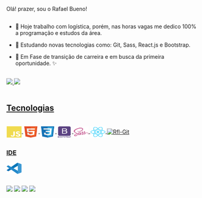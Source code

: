 Olá! prazer, sou o Rafael Bueno!

##

- 🔭 Hoje trabalho com logística, porém, nas horas vagas me dedico 100% a programação e estudos da área.

- 🌱 Estudando novas tecnologias como: Git, Sass, React.js e Bootstrap.

- 🤞 Em Fase de transição de carreira e em busca da primeira oportunidade. ✨

##

<div>

<a href="https://github.com/RflBueno">
<img height="132em" src="https://github-readme-stats.vercel.app/api?username=RflBueno&show_icons=true&theme=dark&include_all_commits=true&count_private=true"/>    <img height="132em" src="https://github-readme-stats.vercel.app/api/top-langs/?username=RflBueno&layout=compact&langs_count=7&theme=dark"/>
</div> <br>

<h2> Tecnologias </h2>

<div style="display: inline_block"><br>
  <img align="center" alt="Rfl-Js" height="30" width="40" src="https://raw.githubusercontent.com/devicons/devicon/master/icons/javascript/javascript-plain.svg">
  <img align="center" alt="Rfl-HTML" height="30" width="40" src="https://raw.githubusercontent.com/devicons/devicon/master/icons/html5/html5-original.svg">
  <img align="center" alt="Rfl-CSS" height="30" width="40" src="https://raw.githubusercontent.com/devicons/devicon/master/icons/css3/css3-original.svg">
  <img align="center" alt="Rfl-Bootstrap" height="30" width="40" src="https://raw.githubusercontent.com/devicons/devicon/9f4f5cdb393299a81125eb5127929ea7bfe42889/icons/bootstrap/bootstrap-plain-wordmark.svg">
  <img align="center" alt="Rfl-Sass" height="30" width="40" src="https://raw.githubusercontent.com/devicons/devicon/9f4f5cdb393299a81125eb5127929ea7bfe42889/icons/sass/sass-original.svg">
  <img align="center" alt="Rfl-ReactJs" height="30" width="40" src="https://raw.githubusercontent.com/devicons/devicon/master/icons/react/react-original.svg">
  <img align="center" alt="Rfl-Git" height="30" width="40" src="https://cdn.svgporn.com/logos/git-icon.svg">
</div>

##
  
<h3> IDE </h3>
  <img align="center" alt="VS code" height="30" width="40" src="https://raw.githubusercontent.com/devicons/devicon/9f4f5cdb393299a81125eb5127929ea7bfe42889/icons/vscode/vscode-original.svg">
  
##

 <div>

 <a href= "mailto://rafael.bueno.c@hotmail.com"><img src="https://img.shields.io/badge/Microsoft_Outlook-0078D4?style=for-the-badge&logo=microsoft-outlook&logoColor=white" target="_blank"></a>     <a href="https://www.linkedin.com/in/rafael-bueno-a35073207/" target="_blank"><img src="https://img.shields.io/badge/-LinkedIn-%230077B5?style=for-the-badge&logo=linkedin&logoColor=white" target="_blank"></a>       <a href="https://api.whatsapp.com/send?phone=5515998120526" target="_blank"><img src="https://img.shields.io/badge/WhatsApp-25D366?style=for-the-badge&logo=whatsapp&logoColor=white" target="_blank"></a>     <a href="https://instagram.com/rfl_bueno" target="_blank"><img src="https://img.shields.io/badge/Instagram-E4405F?style=for-the-badge&logo=instagram&logoColor=white" target="_blank"></a>

 </div>
